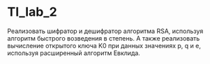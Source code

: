 # TI_lab_2
Реализовать шифратор и дешифратор алгоритма RSA, используя алгоритм быстрого возведения в степень. А также реализовать вычисление открытого ключа K0 при данных значениях p, q и е, используя расширенный алгоритм Евклида.

